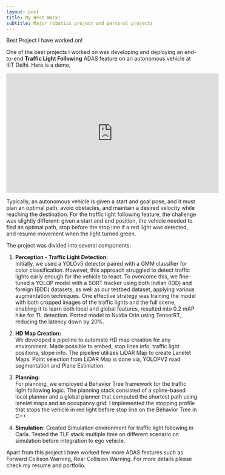 ```yaml
---
layout: post
title: My Best Work!
subtitle: Major robotics project and personal projects
---
```




Best Project I have worked on!

One of the best projects I worked on was developing and deploying an end-to-end **Traffic Light Following** ADAS feature on an autonomous vehicle at IIIT Delhi. Here is a demo,

<div class="col-md-6">
    <iframe width="560" height="315" src="https://www.youtube.com/embed/Yhju9OP4RS8" frameborder="0" allow="accelerometer; autoplay; clipboard-write; encrypted-media; gyroscope; picture-in-picture" allowfullscreen></iframe>
</div>

Typically, an autonomous vehicle is given a start and goal pose, and it must plan an optimal path, avoid obstacles, and maintain a desired velocity while reaching the destination. For the traffic light following feature, the challenge was slightly different: given a start and end position, the vehicle needed to find an optimal path, stop before the stop line if a red light was detected, and resume movement when the light turned green.

The project was divided into several components:

1. **Perception - Traffic Light Detection:**  
   Initially, we used a YOLOv5 detector paired with a GMM classifier for color classification. However, this approach struggled to detect traffic lights early enough for the vehicle to react. To overcome this, we fine-tuned a YOLOP model with a SORT tracker using both Indian (IDD) and foreign (BDD) datasets, as well as our testbed dataset, applying various augmentation techniques. One effective strategy was training the model with both cropped images of the traffic lights and the full scene, enabling it to learn both local and global features, resulted into 0.2 mAP hike for TL detection. Ported model to Nvidia Orin using TensorRT, reducing the latency down by 20%.

2. **HD Map Creation:**  
   We developed a pipeline to automate HD map creation for any environment. Made possible to embed, stop lines info, traffic light positions, slope info.  The pipeline utilizes LiDAR Map to create Lanelet Maps. Point selection from LiDAR Map is done via, YOLOPV2 road segmentation and Plane Estimation.

3. **Planning:**  
   For planning, we employed a Behavior Tree framework for the traffic light following logic. The planning stack consisted of a spline-based local planner and a global planner that computed the shortest path using lanelet maps and an occupancy grid. I implemented the stopping profile that stops the vehicle in red light before stop line on the Behavior Tree in C++.

4. **Simulation:**
	Created Simulation environment for traffic light following in Carla. Tested the TLF stack multiple time on different scenario on simulation before integration to ego vehicle. 		

Apart from this project I have worked few more ADAS features such as Forward Collison Warning, Rear Collision Warning. For more details please check my resume and portfolio.

